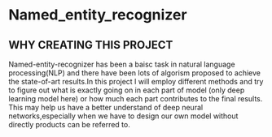 # Named_entity_recognizer
## WHY CREATING THIS PROJECT
Named-entity-recognizer has been a baisc task in natural language processing(NLP) and there have been lots of algorism proposed to achieve
the state-of-art results.In this project I will employ different methods and try to figure out what is exactly going on in each part of model
(only deep learning model here) or how much each part contributes to the final results. This may help us have a better understand of deep neural 
networks,especially when we have to design our own model without directly products can be referred to. 
##
